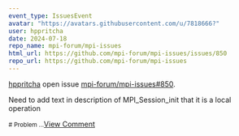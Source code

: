 ```yaml
---
event_type: IssuesEvent
avatar: "https://avatars.githubusercontent.com/u/7818666?"
user: hppritcha
date: 2024-07-18
repo_name: mpi-forum/mpi-issues
html_url: https://github.com/mpi-forum/mpi-issues/issues/850
repo_url: https://github.com/mpi-forum/mpi-issues
---
```


<a href='https://github.com/hppritcha' target='_blank'>hppritcha</a> open issue <a href='https://github.com/mpi-forum/mpi-issues/issues/850' target='_blank'>mpi-forum/mpi-issues#850</a>.

<p>Need to add text in description of MPI_Session_init that it is a local operation</p><small># Problem...</small><a href='https://github.com/mpi-forum/mpi-issues/issues/850' target='_blank'>View Comment</a>
